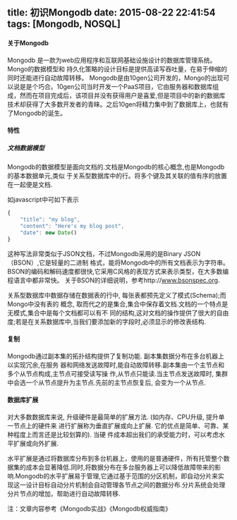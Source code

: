 title: 初识Mongodb
date: 2015-08-22 22:41:54
tags: [Mongodb, NOSQL]
---
#### 关于Mongodb
Mongodb 是一款为web应用程序和互联网基础设施设计的数据库管理系统。Mongo的数据模型和
持久化策略的设计目标是提供高读写吞吐量，在易于伸缩的同时还能进行自动故障转移。
Mongodb是由10gen公司开发的，Mongo的出现可以说是是个巧合。10gen公司当时开发一个PaaS项目，它由服务器和数据库组成，然而在项目完成后，该项目并没有获得用户是喜爱,但是项目中的新的数据库技术却获得了大多数开发者的青睐。之后10gen将精力集中到了数据库上，也就有了Mongodb的诞生。

#### 特性
##### 文档数据模型
Mongodb的数据模型是面向文档的.文档是Mongodb的核心概念,也是Mongodb的基本数据单元,类似
于关系型数据库中的行。将多个键及其关联的值有序的放置在一起便是文档.

如javascript中可如下表示
``` js
{
	"title": "my blog",
	"content": "Here's my blog post",
	"date": new Date()
}
```
这种写法非常类似于JSON文档，不过Mongodb采用的是Binary JSON（BSON）,它是轻量的二进制
格式，能将Mongodb中的所有文档表示为字符串。BSON的编码和解码速度都很快,它采用C风格的表现方式来表示类型，在大多数编程语言中都非常快。
关于BSON的详细说明，参考http://www.bsonspec.org.

关系型数据库中数据存储在数据表的行中, 每张表都预先定义了模式(Schema);而Mongo中没有表的
概念, 取而代之的是集合,集合中保存着文档.文档的一个特点是无模式,集合中是每个文档都可以有不
同的结构,这对文档的操作提供了很大的自由度;若是在关系数据库中,当我们要添加新的字段时,必须显示的修改表结构.
<!-- more -->
#### 复制
Mongodb通过副本集的拓扑结构提供了复制功能. 副本集数据分布在多台机器上以实现冗余,在服务
器和网络发送故障时,能自动故障转移.副本集由一个主节点和多个从节点构成,主节点可接受读写操
作,从节点只能读.当主节点发送故障时, 集群中会选一个从节点提升为主节点.先前的主节点恢复后,
会变为一个从节点.
<img src="/images/study/20150822-01.jpg" alt="">

#### 数据库扩展
对大多数数据库来说, 升级硬件是最简单的扩展方法. (如内存、CPU升级, 提升单一节点上的硬件来
进行扩展称为垂直扩展或向上扩展. 它的优点是简单、可靠、某种程度上而言还是比较划算的). 当硬
件成本超出我们的承受能力时，可以考虑水平扩展或向外扩展.

水平扩展是通过将数据库分布到多台机器上，使用的是普通硬件，所有托管整个数据集的成本会显著降低.同时,将数据分布在多台服务器上可以降低故障带来的影响.Mongodb的水平扩展易于管理,它通过基于范围的分区机制，即自动分片来实现这一设计目标自动分片机制会自动管理各节点之间的数据分布.分片系统会处理分片节点的增加，帮助进行自动故障转移.
<img src="/images/study/20150822-02.jpg" alt="">

注：文章内容参考《Mongodb实战》《Mongodb权威指南》

